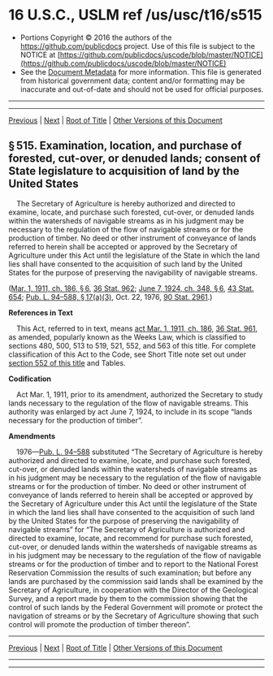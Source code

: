 ---
---

# 16 U.S.C., USLM ref /us/usc/t16/s515

* Portions Copyright © 2016 the authors of the https://github.com/publicdocs project.
  Use of this file is subject to the NOTICE at [https://github.com/publicdocs/uscode/blob/master/NOTICE](https://github.com/publicdocs/uscode/blob/master/NOTICE)
* See the [Document Metadata](././../../../../..//README.md) for more information.
  This file is generated from historical government data; content and/or formatting may be inaccurate and out-of-date and should not be used for official purposes.

----------
----------

[Previous](./../../../../..//us/usc/t16/ch2/schI/m__us_usc_t16_s514.md) | [Next](./../../../../..//us/usc/t16/ch2/schI/m__us_usc_t16_s516.md) | [Root of Title](./../../../../../) | [Other Versions of this Document](https://publicdocs.github.io/go/links?ns=uslm&ref=%2Fus%2Fusc%2Ft16%2Fs515)

## § 515. Examination, location, and purchase of forested, cut-over, or denuded lands; consent of State legislature to acquisition of land by the United States

    The Secretary of Agriculture is hereby authorized and directed to examine, locate, and purchase such forested, cut-over, or denuded lands within the watersheds of navigable streams as in his judgment may be necessary to the regulation of the flow of navigable streams or for the production of timber. No deed or other instrument of conveyance of lands referred to herein shall be accepted or approved by the Secretary of Agriculture under this Act until the legislature of the State in which the land lies shall have consented to the acquisition of such land by the United States for the purpose of preserving the navigability of navigable streams.

([Mar. 1, 1911, ch. 186, § 6][/us/act/1911-03-01/ch186/s6], [36 Stat. 962][/us/stat/36/962]; [June 7, 1924, ch. 348, § 6][/us/act/1924-06-07/ch348/s6], [43 Stat. 654][/us/stat/43/654]; [Pub. L. 94–588, § 17(a)(3)][/us/pl/94/588/s17/a/3], Oct. 22, 1976, [90 Stat. 2961][/us/stat/90/2961].)

 __References in Text__ 

    This Act, referred to in text, means [act Mar. 1, 1911, ch. 186][/us/act/1911-03-01/ch186], [36 Stat. 961][/us/stat/36/961], as amended, popularly known as the Weeks Law, which is classified to sections 480, 500, 513 to 519, 521, 552, and 563 of this title. For complete classification of this Act to the Code, see Short Title note set out under [section 552 of this title][/us/usc/t16/s552] and Tables.

 __Codification__ 

    Act Mar. 1, 1911, prior to its amendment, authorized the Secretary to study lands necessary to the regulation of the flow of navigable streams. This authority was enlarged by act June 7, 1924, to include in its scope “lands necessary for the production of timber”.

 __Amendments__ 

    1976—[Pub. L. 94–588][/us/pl/94/588] substituted “The Secretary of Agriculture is hereby authorized and directed to examine, locate, and purchase such forested, cut-over, or denuded lands within the watersheds of navigable streams as in his judgment may be necessary to the regulation of the flow of navigable streams or for the production of timber. No deed or other instrument of conveyance of lands referred to herein shall be accepted or approved by the Secretary of Agriculture under this Act until the legislature of the State in which the land lies shall have consented to the acquisition of such land by the United States for the purpose of preserving the navigability of navigable streams” for “The Secretary of Agriculture is authorized and directed to examine, locate, and recommend for purchase such forested, cut-over, or denuded lands within the watersheds of navigable streams as in his judgment may be necessary to the regulation of the flow of navigable streams or for the production of timber and to report to the National Forest Reservation Commission the results of such examination; but before any lands are purchased by the commission said lands shall be examined by the Secretary of Agriculture, in cooperation with the Director of the Geological Survey, and a report made by them to the commission showing that the control of such lands by the Federal Government will promote or protect the navigation of streams or by the Secretary of Agriculture showing that such control will promote the production of timber thereon”.

----------

[Previous](./../../../../..//us/usc/t16/ch2/schI/m__us_usc_t16_s514.md) | [Next](./../../../../..//us/usc/t16/ch2/schI/m__us_usc_t16_s516.md) | [Root of Title](./../../../../../) | [Other Versions of this Document](https://publicdocs.github.io/go/links?ns=uslm&ref=%2Fus%2Fusc%2Ft16%2Fs515)

----------
----------

[/us/act/1911-03-01/ch186/s6]: https://publicdocs.github.io/go/links?ns=uslm&ref=%2Fus%2Fact%2F1911-03-01%2Fch186%2Fs6
[/us/stat/36/962]: https://publicdocs.github.io/go/links?ns=uslm&ref=%2Fus%2Fstat%2F36%2F962
[/us/act/1924-06-07/ch348/s6]: https://publicdocs.github.io/go/links?ns=uslm&ref=%2Fus%2Fact%2F1924-06-07%2Fch348%2Fs6
[/us/stat/43/654]: https://publicdocs.github.io/go/links?ns=uslm&ref=%2Fus%2Fstat%2F43%2F654
[/us/pl/94/588/s17/a/3]: https://publicdocs.github.io/go/links?ns=uslm&ref=%2Fus%2Fpl%2F94%2F588%2Fs17%2Fa%2F3
[/us/stat/90/2961]: https://publicdocs.github.io/go/links?ns=uslm&ref=%2Fus%2Fstat%2F90%2F2961
[/us/act/1911-03-01/ch186]: https://publicdocs.github.io/go/links?ns=uslm&ref=%2Fus%2Fact%2F1911-03-01%2Fch186
[/us/stat/36/961]: https://publicdocs.github.io/go/links?ns=uslm&ref=%2Fus%2Fstat%2F36%2F961
[/us/usc/t16/s552]: https://publicdocs.github.io/go/links?ns=uslm&ref=%2Fus%2Fusc%2Ft16%2Fs552
[/us/pl/94/588]: https://publicdocs.github.io/go/links?ns=uslm&ref=%2Fus%2Fpl%2F94%2F588


